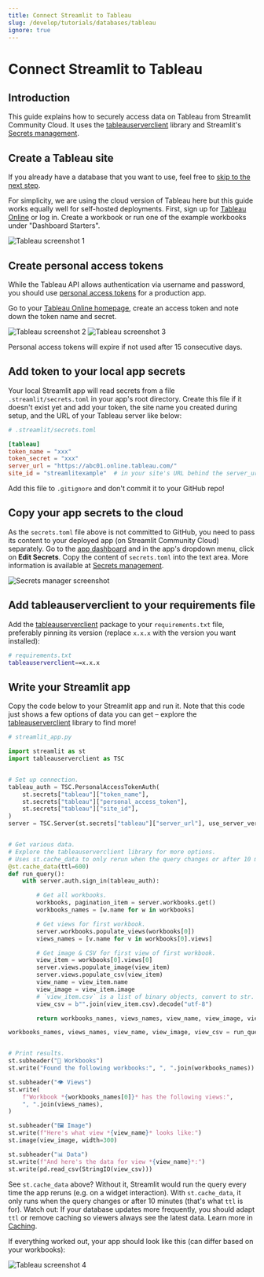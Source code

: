 ```yaml
---
title: Connect Streamlit to Tableau
slug: /develop/tutorials/databases/tableau
ignore: true
---
```


# Connect Streamlit to Tableau

## Introduction

This guide explains how to securely access data on Tableau from Streamlit Community Cloud. It uses the [tableauserverclient](https://tableau.github.io/server-client-python/#) library and Streamlit's [Secrets management](/develop/concepts/connections/secrets-management).

## Create a Tableau site

<Note>

If you already have a database that you want to use, feel free
to [skip to the next step](#create-personal-access-tokens).

</Note>

For simplicity, we are using the cloud version of Tableau here but this guide works equally well for self-hosted deployments. First, sign up for [Tableau Online](https://www.tableau.com/products/cloud-bi) or log in. Create a workbook or run one of the example workbooks under "Dashboard Starters".

![Tableau screenshot 1](/images/databases/tableau-1.png)

## Create personal access tokens

While the Tableau API allows authentication via username and password, you should use [personal access tokens](https://help.tableau.com/current/server/en-us/security_personal_access_tokens.htm) for a production app.

Go to your [Tableau Online homepage](https://online.tableau.com/), create an access token and note down the token name and secret.

<Flex>
<Image alt="Tableau screenshot 2" src="/images/databases/tableau-2.png" />
<Image alt="Tableau screenshot 3" src="/images/databases/tableau-3.png" />
</Flex>

<Note>

Personal access tokens will expire if not used after 15 consecutive days.

</Note>

## Add token to your local app secrets

Your local Streamlit app will read secrets from a file `.streamlit/secrets.toml` in your app's root directory. Create this file if it doesn't exist yet and add your token, the site name you created during setup, and the URL of your Tableau server like below:

```toml
# .streamlit/secrets.toml

[tableau]
token_name = "xxx"
token_secret = "xxx"
server_url = "https://abc01.online.tableau.com/"
site_id = "streamlitexample"  # in your site's URL behind the server_url
```

<Important>

Add this file to `.gitignore` and don't commit it to your GitHub repo!

</Important>

## Copy your app secrets to the cloud

As the `secrets.toml` file above is not committed to GitHub, you need to pass its content to your deployed app (on Streamlit Community Cloud) separately. Go to the [app dashboard](https://share.streamlit.io/) and in the app's dropdown menu, click on **Edit Secrets**. Copy the content of `secrets.toml` into the text area. More information is available at [Secrets management](/deploy/streamlit-community-cloud/deploy-your-app/secrets-management).

![Secrets manager screenshot](/images/databases/edit-secrets.png)

## Add tableauserverclient to your requirements file

Add the [tableauserverclient](https://tableau.github.io/server-client-python/#) package to your `requirements.txt` file, preferably pinning its version (replace `x.x.x` with the version you want installed):

```bash
# requirements.txt
tableauserverclient==x.x.x
```

## Write your Streamlit app

Copy the code below to your Streamlit app and run it. Note that this code just shows a few options of data you can get – explore the [tableauserverclient](https://tableau.github.io/server-client-python/#) library to find more!

```python
# streamlit_app.py

import streamlit as st
import tableauserverclient as TSC


# Set up connection.
tableau_auth = TSC.PersonalAccessTokenAuth(
    st.secrets["tableau"]["token_name"],
    st.secrets["tableau"]["personal_access_token"],
    st.secrets["tableau"]["site_id"],
)
server = TSC.Server(st.secrets["tableau"]["server_url"], use_server_version=True)


# Get various data.
# Explore the tableauserverclient library for more options.
# Uses st.cache_data to only rerun when the query changes or after 10 min.
@st.cache_data(ttl=600)
def run_query():
    with server.auth.sign_in(tableau_auth):

        # Get all workbooks.
        workbooks, pagination_item = server.workbooks.get()
        workbooks_names = [w.name for w in workbooks]

        # Get views for first workbook.
        server.workbooks.populate_views(workbooks[0])
        views_names = [v.name for v in workbooks[0].views]

        # Get image & CSV for first view of first workbook.
        view_item = workbooks[0].views[0]
        server.views.populate_image(view_item)
        server.views.populate_csv(view_item)
        view_name = view_item.name
        view_image = view_item.image
        # `view_item.csv` is a list of binary objects, convert to str.
        view_csv = b"".join(view_item.csv).decode("utf-8")

        return workbooks_names, views_names, view_name, view_image, view_csv

workbooks_names, views_names, view_name, view_image, view_csv = run_query()


# Print results.
st.subheader("📓 Workbooks")
st.write("Found the following workbooks:", ", ".join(workbooks_names))

st.subheader("👁️ Views")
st.write(
    f"Workbook *{workbooks_names[0]}* has the following views:",
    ", ".join(views_names),
)

st.subheader("🖼️ Image")
st.write(f"Here's what view *{view_name}* looks like:")
st.image(view_image, width=300)

st.subheader("📊 Data")
st.write(f"And here's the data for view *{view_name}*:")
st.write(pd.read_csv(StringIO(view_csv)))
```

See `st.cache_data` above? Without it, Streamlit would run the query every time the app reruns (e.g. on a widget interaction). With `st.cache_data`, it only runs when the query changes or after 10 minutes (that's what `ttl` is for). Watch out: If your database updates more frequently, you should adapt `ttl` or remove caching so viewers always see the latest data. Learn more in [Caching](/develop/concepts/architecture/caching).

If everything worked out, your app should look like this (can differ based on your workbooks):

![Tableau screenshot 4](/images/databases/tableau-4.png)
